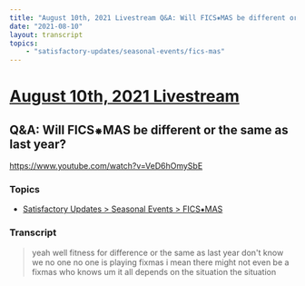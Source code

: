 ```yaml
---
title: "August 10th, 2021 Livestream Q&A: Will FICS⁕MAS be different or the same as last year?"
date: "2021-08-10"
layout: transcript
topics:
    - "satisfactory-updates/seasonal-events/fics-mas"
---
```

# [August 10th, 2021 Livestream](../2021-08-10.md)
## Q&A: Will FICS⁕MAS be different or the same as last year?
https://www.youtube.com/watch?v=VeD6hOmySbE

### Topics
* [Satisfactory Updates > Seasonal Events > FICS⁕MAS](../topics/satisfactory-updates/seasonal-events/fics-mas.md)

### Transcript

> yeah well fitness for difference or the same as last year don't know we no one no one is playing fixmas i mean there might not even be a fixmas who knows um it all depends on the situation the situation
